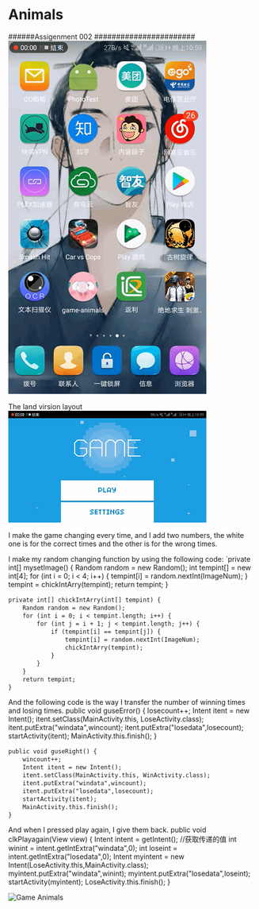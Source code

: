 # Animals
######Assigenment 002 #######################
![my_Game Animals](https://github.com/Hubertyori/game-animals/blob/master/SVID_20180323_225905_20180323230534.gif)

The land virsion layout
![my_Game Animals_land](https://github.com/Hubertyori/game-animals/blob/master/SVID_20180323_225946_20180323230309.gif)

I make the game changing every time, and I add two numbers, the white one is for the correct times and the other is for the wrong times.

I make my random changing function by using the following code:
 `private int[] mysetImage() {
        Random random = new Random();
        int tempint[] = new int[4];
        for (int i = 0; i < 4; i++) {
            tempint[i] = random.nextInt(ImageNum);
        }
        tempint = chickIntArry(tempint);
        return tempint;
    }

    private int[] chickIntArry(int[] tempint) {
        Random random = new Random();
        for (int i = 0; i < tempint.length; i++) {
            for (int j = i + 1; j < tempint.length; j++) {
                if (tempint[i] == tempint[j]) {
                    tempint[i] = random.nextInt(ImageNum);
                    chickIntArry(tempint);
                }
            }
        }
        return tempint;
    }
    
And the following code is the way I transfer the number of winning times and losing times.
    public void guseError() {
        losecount++;
        Intent itent = new Intent();
        itent.setClass(MainActivity.this, LoseActivity.class);
        itent.putExtra("windata",wincount);
        itent.putExtra("losedata",losecount);
        startActivity(itent);
        MainActivity.this.finish();
    }

    public void guseRight() {
        wincount++;
        Intent itent = new Intent();
        itent.setClass(MainActivity.this, WinActivity.class);
        itent.putExtra("windata",wincount);
        itent.putExtra("losedata",losecount);
        startActivity(itent);
        MainActivity.this.finish();
    }
    
And when I pressed play again, I give them back.
    public void clkPlayagain(View view) {
        Intent intent = getIntent();
        //获取传递的值
        int winint = intent.getIntExtra("windata",0);
        int loseint = intent.getIntExtra("losedata",0);
        Intent myintent = new Intent(LoseActivity.this,MainActivity.class);
        myintent.putExtra("windata",winint);
        myintent.putExtra("losedata",loseint);
        startActivity(myintent);
        LoseActivity.this.finish();
    }

![Game Animals](display/demo.gif)
